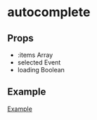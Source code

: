 # autocomplete

## Props

- :items Array
- selected Event
- loading Boolean



## Example

[Example](./autocomplete.png)

